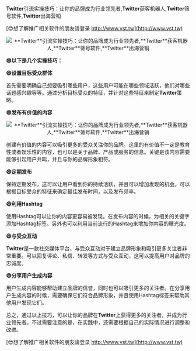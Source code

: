 **Twitter**引流实操技巧：让你的品牌成为行业领先者,**Twitter**获客机器人,**Twitter**筛号软件,**Twitter**出海营销

[😍想了解推广相关软件的朋友请登录 http://www.vst.tw](http://www.vst.tw)

 <center><img src="https://vst.tw/MP4/tuiguang/png/3.png" alt="**Twitter**引流实操技巧：让你的品牌成为行业领先者,**Twitter**获客机器人,**Twitter**筛号软件,**Twitter**出海营销"></center>

**😄以下是几个实操技巧：**

**😄设置目标受众群体**

首先需要明确自己想要吸引哪些用户，这些用户可能在哪些领域活跃，他们对哪些话题感兴趣等等。通过分析目标受众的特征，并针对这些特征来制定**Twitter**策略。

**😄发布有价值的内容**

 <center><img src="https://vst.tw/MP4/tuiguang/png/0.png" alt="**Twitter**引流实操技巧：让你的品牌成为行业领先者,**Twitter**获客机器人,**Twitter**筛号软件,**Twitter**出海营销"></center>

创建有价值的内容可以吸引更多的受众关注你的品牌。这里的有价值不一定是教育性或者娱乐性的内容，也可以是关于品牌、产品或服务的信息。关键是该内容需要能够引起用户共鸣，并且与你的品牌形象相符。

**😄定期发布**

保持定期发布，这可以让用户看到你的持续活跃，并且可以增加发现的机会。可以根据目标受众的特征来确定最佳发布时间，以及发布频率。

**😄利用Hashtag**

使用Hashtag可以让你的内容更容易被发现。在发布内容的时候，为相关的关键字添加Hashtag标签。另外也可以利用当前流行的Hashtag来增加你内容的曝光度。

**😄与受众互动**

**Twitter**是一款社交媒体平台，与受众互动对于建立品牌形象和吸引更多关注者非常重要。可以回复评论、私信、转发等方式与受众互动，这可以提高用户对品牌的忠诚度。

**😄分享用户生成内容**

用户生成内容能够帮助建立品牌的信誉，同时也可以吸引更多的关注者。在分享用户生成内容的时候，需要确保它们符合品牌形象，并且使用Hashtag标签来帮助其他用户发现它们。

总之，通过以上技巧，可以让你的品牌在**Twitter**上获得更多的关注者，并成为行业领先者。不过需要注意的是，在实践中，还需要根据自己的实际情况进行调整和改进。

[😍想了解推广相关软件的朋友请登录 http://www.vst.tw](http://www.vst.tw)



